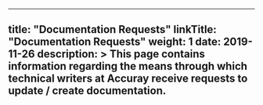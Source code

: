 
---
title: "Documentation Requests"
linkTitle: "Documentation Requests"
weight: 1
date: 2019-11-26
description: >
  This page contains information regarding the means through which technical writers at Accuray receive requests to update / create documentation.
---
